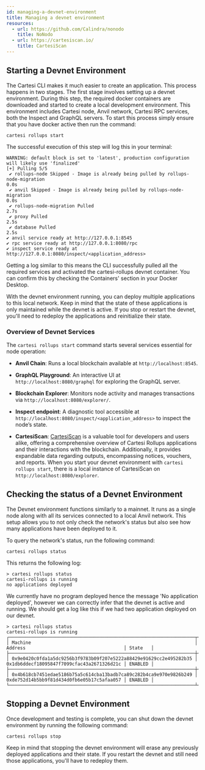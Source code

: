 ```yaml
---
id: managing-a-devnet-environment
title: Managing a devnet environment
resources:
  - url: https://github.com/Calindra/nonodo
    title: NoNodo
  - url: https://cartesiscan.io/
    title: CartesiScan
---
```


## Starting a Devnet Environment

The Cartesi CLI makes it much easier to create an application. This process happens in two stages. The first stage involves setting up a devnet environment. During this step, the required docker containers are downloaded and started to create a local development environment. This environment includes Cartesi node, Anvil network, Cartesi RPC services, both the Inspect and GraphQL servers. To start this process simply ensure that you have docker active then run the command:

```shell
cartesi rollups start
```

The successful execution of this step will log this in your terminal:

```shell
WARNING: default block is set to 'latest', production configuration will likely use 'finalized'
[+] Pulling 5/5
 ✔ rollups-node Skipped - Image is already being pulled by rollups-node-migration                                                                                                                                                        0.0s
 ✔ anvil Skipped - Image is already being pulled by rollups-node-migration                                                                                                                                                               0.0s
 ✔ rollups-node-migration Pulled                                                                                                                                                                                                         2.7s
 ✔ proxy Pulled                                                                                                                                                                                                                          2.5s
 ✔ database Pulled                                                                                                                                                                                                                       2.5s
✔ anvil service ready at http://127.0.0.1:8545
✔ rpc service ready at http://127.0.0.1:8080/rpc
✔ inspect service ready at http://127.0.0.1:8080/inspect/<application_address>
```

Getting a log similar to this means the CLI successfully pulled all the required services and activated the cartesi-rollups devnet container. You can confirm this by checking the Containers' section in your Docker Desktop.

With the devnet environment running, you can deploy multiple applications to this local network. Keep in mind that the state of these applications is only maintained while the devnet is active. If you stop or restart the devnet, you'll need to redeploy the applications and reinitialize their state.

### Overview of Devnet Services

The `cartesi rollups start` command starts several services essential for node operation:

- **Anvil Chain**: Runs a local blockchain available at `http://localhost:8545`.

- **GraphQL Playground**: An interactive UI at `http://localhost:8080/graphql` for exploring the GraphQL server.

- **Blockchain Explorer**: Monitors node activity and manages transactions via `http://localhost:8080/explorer/`.

- **Inspect endpoint**: A diagnostic tool accessible at `http://localhost:8080/inspect/<application_address>` to inspect the node’s state.

- **CartesiScan**: [CartesiScan](https://cartesiscan.io/) is a valuable tool for developers and users alike, offering a comprehensive overview of Cartesi Rollups applications and their interactions with the blockchain. Additionally, it provides expandable data regarding outputs, encompassing notices, vouchers, and reports. When you start your devnet environment with `cartesi rollups start`, there is a local instance of CartesiScan on `http://localhost:8080/explorer`.

## Checking the status of a Devnet Environment

The Devnet environment functions similarly to a mainnet. It runs as a single node along with all its services connected to a local Anvil network. This setup allows you to not only check the network's status but also see how many applications have been deployed to it.

To query the network's status, run the following command:

```shell
cartesi rollups status
```

This returns the following log:

```shell
> cartesi rollups status
cartesi-rollups is running
no applications deployed
```

We currently have no program deployed hence the message 'No application deployed', however we can correctly infer that the devnet is active and running. We should get a log like this if we had two application deployed on our devnet.

```shell
> cartesi rollups status
cartesi-rollups is running
┌────────────────────────────────────────────────────────────────────┬────────────────────────────────────────────┬─────────┐
│ Machine                                                            │ Address                                    │ State   │
├────────────────────────────────────────────────────────────────────┼────────────────────────────────────────────┼─────────┤
│ 0x9e0420c0fda1a5dc9256b3f9783b09f207e5222a88429e91629cc2e495282b35 │ 0x1db6ddecf18095847f7099cfac43a2671326d21c │ ENABLED │
├────────────────────────────────────────────────────────────────────┼────────────────────────────────────────────┼─────────┤
│ 0x4b618cb7451edae5186b75a5c614cba13badb7ca89c282b4ca9e970e9826b249 │ 0xde752d14b5bb9f81d434d0fb6e05b17c5afaa057 │ ENABLED │
└────────────────────────────────────────────────────────────────────┴────────────────────────────────────────────┴─────────┘
```

## Stopping a Devnet Environment

Once development and testing is complete, you can shut down the devnet environment by running the following command:

```shell
cartesi rollups stop
```

Keep in mind that stopping the devnet environment will erase any previously deployed applications and their state. If you restart the devnet and still need those applications, you'll have to redeploy them.
